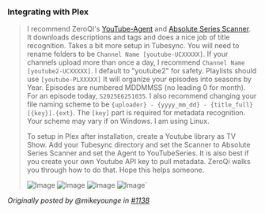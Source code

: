 ### Integrating with Plex

> I recommend ZeroQI's [YouTube-Agent](https://github.com/ZeroQI/YouTube-Agent.bundle) and [Absolute Series Scanner](https://github.com/ZeroQI/Absolute-Series-Scanner). It downloads descriptions and tags and does a nice job of title recognition. Takes a bit more setup in Tubesync. You will need to rename folders to be `Channel Name [youtube-UCXXXXX]`. If your channels upload more than once a day, I recommend `Channel Name [youtube2-UCXXXXX]`. I default to "youtube2" for safety. Playlists should use `[youtube-PLXXXXX]` It will organize your episodes into seasons by Year. Episodes are numbered MDDMMSS (no leading 0 for month). For an episode today, `S2025E6251035`. I also recommend changing your file naming scheme to be `{uploader} - {yyyy_mm_dd} - {title_full} [{key}].{ext}`. The `[key]` part is required for metadata recognition. Your scheme may vary if on Windows. I am using Linux.
> 
> To setup in Plex after installation, create a Youtube library as TV Show. Add your Tubesync directory and set the Scanner to Absolute Series Scanner and set the Agent to YouTubeSeries. It is also best if you create your own Youtube API key to pull metadata. ZeroQi walks you through how to do that. Hope this helps someone.
> 
> ![Image](https://github.com/user-attachments/assets/e0f651df-6f06-4d95-b211-bf897573cb47)
> ![Image](https://github.com/user-attachments/assets/acabb5d8-d4d1-4b48-90aa-53ca87c3033c)
> ![Image](https://github.com/user-attachments/assets/2338b13b-5d23-4c3b-b24e-989612131b32)
> ![Image](https://github.com/user-attachments/assets/ad7decd3-133c-4111-a2b0-e912ad7487ea)` 

 _Originally posted by @mikeyounge in [#1138](https://github.com/meeb/tubesync/issues/1138#issuecomment-3005486972)_
